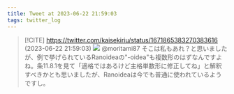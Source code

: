 ```yaml
---
title: Tweet at 2023-06-22 21:59:03
tags: twitter_log
---
```


> [!CITE] https://twitter.com/kaisekiriu/status/1671865383270383616 (2023-06-22 21:59:03)
> ![](https://twitter.com/kaisekiriu/status/1671865383270383616)
> @moritami87 そこは私もあれ？と思いましたが、例で挙げられているRanoideaの"-oidea"も複数形のはずなんですよね。条11.8.1を見て「適格ではあるけど主格単数形に修正してね」と解釈すべきかとも思いましたが、Ranoideaは今でも普通に使われているようですし。
